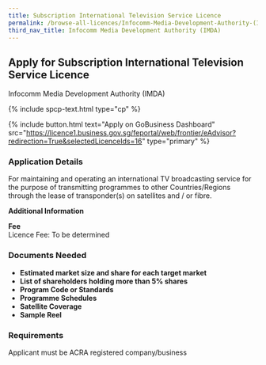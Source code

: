 ```yaml
---
title: Subscription International Television Service Licence
permalink: /browse-all-licences/Infocomm-Media-Development-Authority-(IMDA)/Subscription-International-Television-Service-Licence
third_nav_title: Infocomm Media Development Authority (IMDA)
---
```


## Apply for Subscription International Television Service Licence

Infocomm Media Development Authority (IMDA)

{% include spcp-text.html type="cp" %}

{% include button.html text="Apply on GoBusiness Dashboard" src="https://licence1.business.gov.sg/feportal/web/frontier/eAdvisor?redirection=True&selectedLicenceIds=16" type="primary" %}

### Application Details

<p>For maintaining and operating an international TV broadcasting service for the purpose of transmitting programmes to other Countries/Regions through the lease of transponder(s) on satellites and / or fibre.</p>

**Additional Information**

<p><strong>Fee</strong><br />Licence Fee: To be determined</p>

### Documents Needed

<ul>
 <li><strong>Estimated market size and share for each target market</strong></li>
 <li><strong>List of shareholders holding more than 5% shares</strong></li>
 <li><strong>Program Code or Standards</strong></li>
 <li><strong>Programme Schedules</strong></li>
 <li><strong>Satellite Coverage</strong></li>
 <li><strong>Sample Reel</strong></li>
 </ul>

### Requirements

Applicant must be ACRA registered company/business

